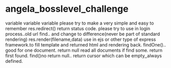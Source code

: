 # angela_bosslevel_challenge
variable variable variable  please try to make a very simple and easy to remember
res.redirect() return status code. please try to use in login process..old url find.. and change to difference(never be part of standard rendering)
res.render(filename,data) use in ejs or other type of express framework.to fill template and returned html and rendering back.
findOne().. good for one document. return null read all documents if find some. return first found.
find()no return null.. return cursor which can be empty,,always defined.
